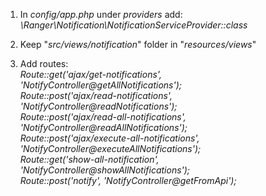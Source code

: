 1. In *config/app.php* under *providers* add:<br />
*\Ranger\Notification\NotificationServiceProvider::class*

2. Keep "*src/views/notification*" folder in "*resources/views*"

3. Add routes:<br />
*Route::get('ajax/get-notifications', 'NotifyController@getAllNotifications');*<br />
*Route::post('ajax/read-notifications', 'NotifyController@readNotifications');*<br />
*Route::post('ajax/read-all-notifications', 'NotifyController@readAllNotifications');*<br />
*Route::post('ajax/execute-all-notifications', 'NotifyController@executeAllNotifications');*<br />
*Route::get('show-all-notification', 'NotifyController@showAllNotifications');*<br />
*Route::post('notify', 'NotifyController@getFromApi');*